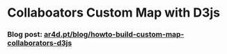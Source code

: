 # Collaboators Custom Map with D3js 

### Blog post: [ar4d.pt/blog/howto-build-custom-map-collaborators-d3js](http://ar4d.pt/blog/howto-build-custom-map-collaborators-d3js/)

